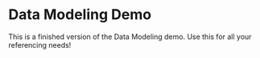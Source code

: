# Data Modeling Demo

This is a finished version of the Data Modeling demo. Use this for all your referencing needs!